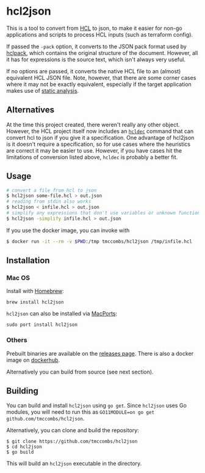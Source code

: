 # hcl2json

This is a tool to convert from [HCL](https://github.com/hashicorp/hcl2/blob/master/hcl/hclsyntax/spec.md) to json, to make it
easier for non-go applications and scripts to process HCL inputs (such as terraform config).

If passed the `-pack` option, it converts to the JSON pack format used by
[hclpack](https://godoc.org/github.com/hashicorp/hcl2/hclpack), which contains the original structure of the document. However,
all it has for expressions is the source text, which isn't always very useful.

If no options are passed, it converts the native HCL file to an (almost) equivalent HCL JSON file. Note, however, that there are
some corner cases where it may not be exactly equivalent, especially if the target application makes use of [static
analysis](https://github.com/hashicorp/hcl2/blob/master/hcl/hclsyntax/spec.md#static-analysis).

## Alternatives

At the time this project created, there weren't really any other object.  However, the HCL project itself now includes an
[`hcldec`](https://github.com/hashicorp/hcl/tree/main/cmd/hcldec) command that can convert hcl to json if you give it a
specification. One advantage of hcl2json is it doesn't require a specification, so for use cases where the heuristics are correct
it may be easier to use. However, if you have cases hit the limitations of conversion listed above, `hcldec` is probably a
better fit.

## Usage

```sh
# convert a file from hcl to json
$ hcl2json some-file.hcl > out.json
# reading from stdin also works
$ hcl2json < infile.hcl > out.json
# simplify any expressions that don't use variables or unknown functions
$ hcl2json -simplify infile.hcl > out.json
```

If you use the docker image, you can invoke with

```sh
$ docker run -it --rm -v $PWD:/tmp tmccombs/hcl2json /tmp/infile.hcl
```

## Installation

### Mac OS

Install with [Homebrew](https://formulae.brew.sh/formula/hcl2json):
```shell
brew install hcl2json
```

`hcl2json` can also be installed via [MacPorts](https://ports.macports.org/port/hcl2json/):
```shell
sudo port install hcl2json
```

### Others

Prebuilt binaries are available on the [releases page](https://github.com/tmccombs/hcl2json/releases). There is also a docker image on [dockerhub](https://hub.docker.com/r/tmccombs/hcl2json).

Alternatively you can build from source (see next section).

## Building

You can build and install `hcl2json` using `go get`. Since `hcl2json` uses Go modules, you will need to run this as
`GO11MODULE=on go get github.com/tmccombs/hcl2json`.

Alternatively, you can clone and build the repository:

```
$ git clone https://github.com/tmccombs/hcl2json
$ cd hcl2json
$ go build
```

This will build an `hcl2json` executable in the directory.
